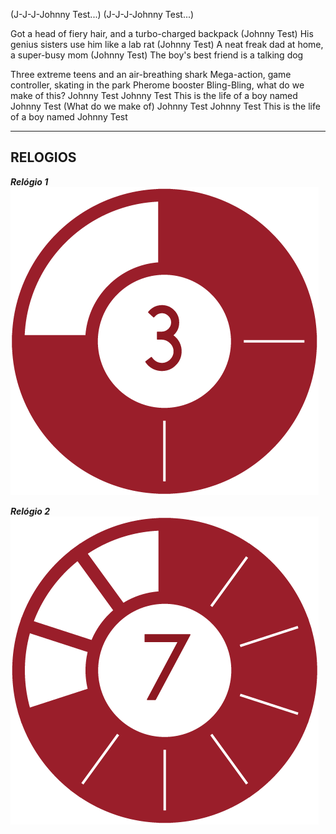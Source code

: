 (J-J-J-Johnny Test...)
(J-J-J-Johnny Test...)

Got a head of fiery hair, and a turbo-charged backpack (Johnny Test)
His genius sisters use him like a lab rat (Johnny Test)
A neat freak dad at home, a super-busy mom (Johnny Test)
The boy's best friend is a talking dog

Three extreme teens and an air-breathing shark
Mega-action, game controller, skating in the park
Pherome booster Bling-Bling, what do we make of this?
Johnny Test
Johnny Test
This is the life of a boy named Johnny Test
(What do we make of)
Johnny Test
Johnny Test
This is the life of a boy named Johnny Test

---
## RELOGIOS

***Relógio 1*** 
![imagem](/src/assets/Clocks/04/4clock_3.png)

***Relógio 2***
![imagem](/src/assets/Clocks/10/10clock_7.png)
